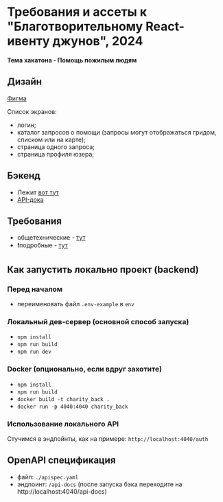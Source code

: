 # Требования и ассеты к "Благотворительному React-ивенту джунов", 2024

**Тема хакатона - Помощь пожилым людям**

## Дизайн

[Фигма](https://www.figma.com/design/8GhqLYG4S1bGwuwTpFlzrH/%D0%9C%D0%B0%D1%80%D0%BA%D0%B5%D1%82%D0%BF%D0%BB%D0%B5%D0%B9%D1%81-%D0%B7%D0%B0%D0%BF%D1%80%D0%BE%D1%81%D0%BE%D0%B2-%D0%BE-%D0%BF%D0%BE%D0%BC%D0%BE%D1%89%D0%B8?node-id=2-2&node-type=canvas&t=PxezvoMSq26STuDC-0)

Список экранов:
- логин;
- каталог запросов о помощи (запросы могут отображаться гридом, списком или на карте);
- страница одного запроса;
- страница профиля юзера;

## Бэкенд

- Лежит [вот тут](https://natticharity.eveloth.ru)
- [API-дока](https://natticharity.eveloth.ru/api-docs/)

## Требования
- общетехнические - [тут](./requirements/Common.md)
- ❗подробные - [тут](./requirements/user-scenarios.md)

## Как запустить локально проект (backend)
### Перед началом
- переименовать файл `.env-example` в `env`
### Локальный дев-сервер (основной способ запуска)
- `npm install`
- `npm run build`
- `npm run dev`
### Docker (опционально, если вдруг захотите)
- `npm install`
- `npm run build`
- `docker build -t charity_back .`
- `docker run -p 4040:4040 charity_back`
### Использование локального API
Стучимся в эндпойнты, как на примере: `http://localhost:4040/auth`

## OpenAPI спецификация
- файл: `./apispec.yaml`
- эндпоинт: `/api-docs` (после запуска бэка переходите на http://localhost:4040/api-docs)
